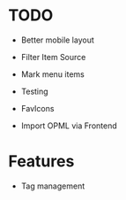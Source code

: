 # TODO

* Better mobile layout
* Filter Item Source
* Mark menu items

* Testing
* FavIcons
* Import OPML via Frontend

# Features

* Tag management